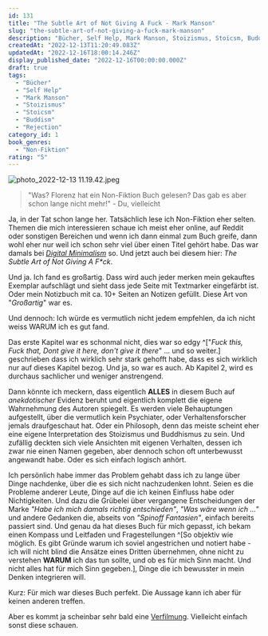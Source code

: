 ```yaml
---
id: 131
title: "The Subtle Art of Not Giving A Fuck - Mark Manson"
slug: "the-subtle-art-of-not-giving-a-fuck-mark-manson"
description: "Bücher, Self Help, Mark Manson, Stoizismus, Stoicsm, Buddism, Rejection"
createdAt: "2022-12-13T11:20:49.083Z"
updatedAt: "2022-12-16T18:00:14.246Z"
display_published_date: "2022-12-16T00:00:00.000Z"
draft: true
tags:
  - "Bücher"
  - "Self Help"
  - "Mark Manson"
  - "Stoizismus"
  - "Stoicsm"
  - "Buddism"
  - "Rejection"
category_id: 1
book_genres:
  - "Non-Fiktion"
rating: "5"
---
```


![photo_2022-12-13 11.19.42.jpeg](https://res.cloudinary.com/dlsll9dkn/image/upload/v1670926817/photo_2022_12_13_11_19_42_9814dd5348.jpg)

> "Was? Florenz hat ein Non-Fiktion Buch gelesen? Das gab es aber schon lange nicht mehr!" - Du, vielleicht

Ja, in der Tat schon lange her. Tatsächlich lese ich Non-Fiktion eher selten. Themen die mich interessieren schaue ich meist eher online, auf Reddit oder sonstigen Bereichen und wenn ich dann einmal zum Buch greife, dann wohl eher nur weil ich schon sehr viel über einen Titel gehört habe. Das war damals bei _[Digital Minimalism](https://www.flore.nz/blog/digital-minimalism-cal-newport)_ so. Und jetzt auch bei diesem hier: _The Subtle Art of Not Giving A F*ck_. 

Und ja. Ich fand es großartig. Dass wird auch jeder merken mein gekauftes Exemplar aufschlägt und sieht dass jede Seite mit Textmarker eingefärbt ist. Oder mein Notizbuch mit ca. 10+ Seiten an Notizen gefüllt. Diese Art von "_Großartig_" war es. 

Und dennoch: Ich würde es vermutlich nicht jedem empfehlen, da ich nicht weiss WARUM ich es gut fand. 

Das erste Kapitel war es schonmal nicht, dies war so edgy ^["_Fuck this, Fuck that, Dont give it here, don't give it there_" ... und so weiter.] geschrieben dass ich wirklich sehr stark gehofft habe, dass es sich wirklich nur auf dieses Kapitel bezog. Und ja, so war es auch. Ab Kapitel 2, wird es durchaus sachlicher und weniger anstrengend. 

Dann könnte ich meckern, dass eigentlich **ALLES** in diesem Buch auf _anekdotischer_ Evidenz beruht und eigentlich komplett die eigene Wahrnehmung des Autoren spiegelt. Es werden viele Behauptungen aufgestellt, über die vermutlich kein Psychiater, oder Verhaltensforscher jemals draufgeschaut hat. Oder ein Philosoph, denn das meiste scheint eher eine eigene Interpretation des Stoizismus und Buddhismus zu sein. Und zufällig deckten sich viele Ansichten mit eigenen Verhalten, dessen ich zwar nie einen Namen gegeben, aber dennoch schon oft unterbewusst angewandt habe. Oder es sich einfach logisch anhört. 

Ich persönlich habe immer das Problem gehabt dass ich zu lange über Dinge nachdenke, über die es sich nicht nachzudenken lohnt. Seien es die Probleme anderer Leute, Dinge auf die ich keinen Einfluss habe oder Nichtigkeiten. Und dazu die Grübelei über vergangene Entscheidungen der Marke _"Habe ich mich damals richtig entschieden"_, _"Was wäre wenn ich ..."_ und andere Gedanken die, abseits von _"Spinoff Fantasien"_, einfach bereits passiert sind. Und genau da hat dieses Buch für mich gepasst, ich bekam einen Kompass und Leitfaden und Fragestellungen ^[So objektiv wie möglich. Es gibt Gründe warum ich soviel angestrichen und notiert habe - ich will nicht blind die Ansätze eines Dritten übernehmen, ohne nicht zu verstehen **WARUM** ich das tun sollte, und ob es für mich Sinn macht. Und nicht alles hat für mich Sinn gegeben.], Dinge die ich bewusster in mein Denken integrieren will. 

Kurz: Für mich war dieses Buch perfekt. Die Aussage kann ich aber für keinen anderen treffen.

Aber es kommt ja scheinbar sehr bald eine [Verfilmung](https://www.subtleartmovie.com/). Vielleicht einfach sonst diese schauen. 